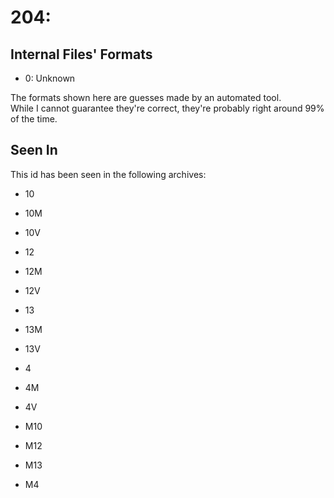# 204: 



## Internal Files' Formats
- 0: Unknown

The formats shown here are guesses made by an automated tool.  
While I cannot guarantee they're correct, they're probably right around 99% of the time.

## Seen In

This id has been seen in the following archives:  

- 10  

- 10M  

- 10V  

- 12  

- 12M  

- 12V  

- 13  

- 13M  

- 13V  

- 4  

- 4M  

- 4V  

- M10  

- M12  

- M13  

- M4  
